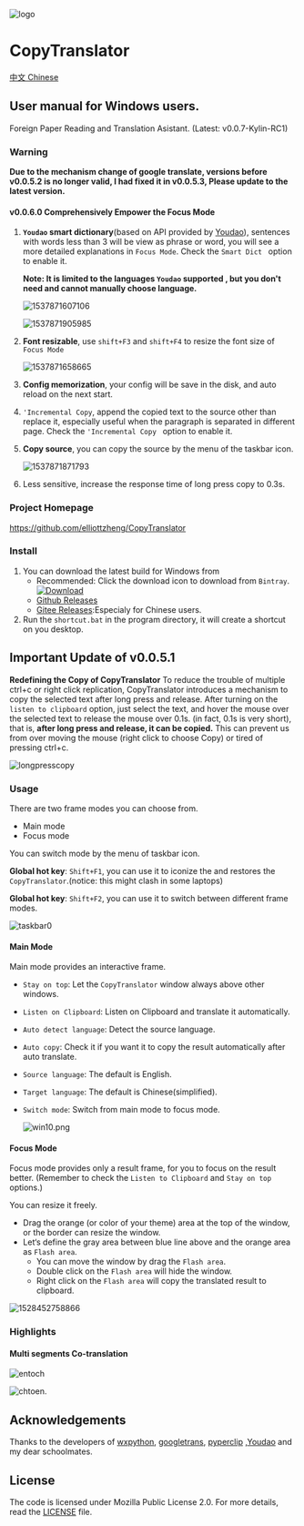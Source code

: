 ![logo](./logo.png)

# CopyTranslator 

[中文 Chinese](https://github.com/elliottzheng/CopyTranslator/wiki)

## User manual for Windows users.

Foreign Paper Reading and Translation Asistant. (Latest: v0.0.7-Kylin-RC1)

### Warning
**Due to the mechanism change of google translate, versions before v0.0.5.2 is no longer valid, I had fixed it in v0.0.5.3, Please update to the latest version.**


#### v0.0.6.0 Comprehensively Empower the Focus Mode

1. **`Youdao` smart dictionary**(based on API provided by [Youdao](https://github.com/longcw/youdao)), sentences with words less than 3 will be view as phrase or word, you will see a more detailed explanations in `Focus Mode`. Check the `Smart Dict ` option to enable it. 

   **Note: It is limited to the languages `Youdao` supported , but you don't need and cannot  manually choose language.**

   ![1537871607106](assets/1537871607106.png)

   ![1537871905985](assets/1537871905985.png)

2. **Font resizable**, use `shift+F3` and `shift+F4`  to resize the font size of `Focus Mode`

   ![1537871658665](assets/1537871658665.png)


3. **Config memorization**, your config will be save in the disk, and auto reload on the next start.

4. `'Incremental Copy`, append the copied text to the source other than replace it, especially useful when the paragraph is separated in different page. Check the `'Incremental Copy ` option to enable it.

5. **Copy source**, you can copy the source by the menu of  the taskbar icon.

   ![1537871871793](assets/1537871871793.png)

6. Less sensitive, increase the response time of long press copy to 0.3s.

### Project Homepage

https://github.com/elliottzheng/CopyTranslator

### Install
1. You can download the latest build for Windows from
   - Recommended: Click the download icon to download from `Bintray`. [![Download](https://api.bintray.com/packages/elliottzheng/CopyTranslator/CopyTranslator/images/download.svg) ](https://bintray.com/elliottzheng/CopyTranslator/CopyTranslator/_latestVersion) 
   - [Github Releases](https://github.com/elliottzheng/CopyTranslator/releases)
   - [Gitee Releases](https://gitee.com/ylzheng/CopyTranslator/releases):Especialy for Chinese users.
2. Run the `shortcut.bat` in the program directory, it will create a shortcut on you desktop.


## Important Update of v0.0.5.1

**Redefining the Copy of CopyTranslator**  To reduce the trouble of multiple ctrl+c or right click replication, CopyTranslator introduces a mechanism to copy  the selected text  after long press and release. After turning on the `listen to clipboard` option, just select the text, and hover the mouse over the selected text to release the mouse over 0.1s. (in fact, 0.1s is very short), that is, **after long press and  release, it can be copied.** This can prevent us from over moving the mouse (right click to choose Copy) or tired of  pressing ctrl+c.

![longpresscopy](/screenshot/longpresscopy.gif)

### Usage
There are two frame modes you can choose from.

- Main mode
- Focus mode

You can switch mode by the menu of taskbar icon.

**Global hot key**: `Shift+F1`, you can use it to iconize the and restores the `CopyTranslator`.(notice: this might clash in some laptops)

**Global hot key**: `Shift+F2`, you can use it to switch between different frame modes.

![taskbar0](./screenshot/focus_mode.png)

#### Main Mode

Main mode provides an interactive frame.

- `Stay on top`: Let the `CopyTranslator` window always above other windows.

- `Listen on Clipboard`: Listen on Clipboard and translate it automatically.

- `Auto detect language`: Detect the source language.

- `Auto copy`: Check it if you want it to copy the result automatically after auto translate.

- `Source language`: The default is English.

- `Target language`: The default is Chinese(simplified).

- `Switch mode`: Switch from main mode to focus mode.

  ![win10.png](./screenshot/screenshot.png)
#### Focus Mode

Focus mode provides only a result frame, for you to focus on the result better. (Remember to check the `Listen to Clipboard` and `Stay on top` options.)

You can resize it freely.

- Drag the orange (or color of your theme) area at the top of the window, or the border can resize the window.
- Let‘s define the gray area between blue line above and  the orange area as `Flash area`.
  - You can move the window by drag the `Flash area`.
  - Double click on the `Flash area` will hide the window.
  - Right click on the `Flash area` will copy the translated result to clipboard.

![1528452758866](./screenshot/newfocus.png)

### Highlights
#### Multi segments Co-translation

![entoch](./screenshot/entoch.png)

![chtoen](./screenshot/chtoen.png).


## Acknowledgements

Thanks to the developers of [wxpython](https://wxpython.org/), [googletrans](https://github.com/ssut/py-googletrans), [pyperclip](https://github.com/asweigart/pyperclip) ,[Youdao](https://github.com/longcw/youdao) and my dear schoolmates.

## License

The code is licensed under Mozilla Public License 2.0. For more details, read the [LICENSE](./LICENSE) file.
